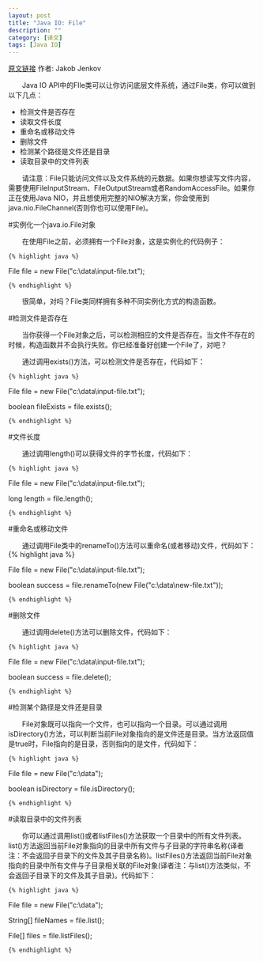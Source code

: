 ```yaml
---
layout: post
title: "Java IO: File"
description: ""
category: [译文]
tags: [Java IO]
---
```

<link rel="stylesheet" href="{{ site.baseurl }}/css/pygments.css">

[原文链接](http://tutorials.jenkov.com/java-io/file.html) 作者: Jakob Jenkov

　　Java IO API中的FIle类可以让你访问底层文件系统，通过File类，你可以做到以下几点：

*  检测文件是否存在
*  读取文件长度
*  重命名或移动文件
*  删除文件
*  检测某个路径是文件还是目录
*  读取目录中的文件列表

　　请注意：File只能访问文件以及文件系统的元数据。如果你想读写文件内容，需要使用FileInputStream、FileOutputStream或者RandomAccessFile。如果你正在使用Java NIO，并且想使用完整的NIO解决方案，你会使用到java.nio.FileChannel(否则你也可以使用File)。

#实例化一个java.io.File对象

　　在使用File之前，必须拥有一个File对象，这是实例化的代码例子：

    {% highlight java %} 

File file = new File("c:\\data\\input-file.txt");

    {% endhighlight %}
	
　　很简单，对吗？File类同样拥有多种不同实例化方式的构造函数。

<!-- more -->

#检测文件是否存在

　　当你获得一个File对象之后，可以检测相应的文件是否存在。当文件不存在的时候，构造函数并不会执行失败。你已经准备好创建一个File了，对吧？

　　通过调用exists()方法，可以检测文件是否存在，代码如下：

    {% highlight java %} 

File file = new File("c:\\data\\input-file.txt");

boolean fileExists = file.exists();

    {% endhighlight %}
	
#文件长度

　　通过调用length()可以获得文件的字节长度，代码如下：

    {% highlight java %} 

File file = new File("c:\\data\\input-file.txt");

long length = file.length();

    {% endhighlight %}
	
#重命名或移动文件

　　通过调用File类中的renameTo()方法可以重命名(或者移动)文件，代码如下：
    {% highlight java %} 

File file = new File("c:\\data\\input-file.txt");

boolean success = file.renameTo(new File("c:\\data\\new-file.txt"));

    {% endhighlight %}
	
#删除文件

　　通过调用delete()方法可以删除文件，代码如下：

    {% highlight java %} 

File file = new File("c:\\data\\input-file.txt");

boolean success = file.delete();

    {% endhighlight %}
	
#检测某个路径是文件还是目录

　　File对象既可以指向一个文件，也可以指向一个目录。可以通过调用isDirectory()方法，可以判断当前File对象指向的是文件还是目录。当方法返回值是true时，File指向的是目录，否则指向的是文件，代码如下：

    {% highlight java %} 

File file = new File("c:\\data");

boolean isDirectory = file.isDirectory();

    {% endhighlight %}
	
#读取目录中的文件列表

　　你可以通过调用list()或者listFiles()方法获取一个目录中的所有文件列表。list()方法返回当前File对象指向的目录中所有文件与子目录的字符串名称(译者注：不会返回子目录下的文件及其子目录名称)。listFiles()方法返回当前File对象指向的目录中所有文件与子目录相关联的File对象(译者注：与list()方法类似，不会返回子目录下的文件及其子目录)。代码如下：

    {% highlight java %} 

File file = new File("c:\\data");

String[] fileNames = file.list();

File[] files = file.listFiles();

    {% endhighlight %}